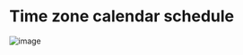 # Time zone calendar schedule
![image](https://github.com/prajapatiomkar/time-zone-calendar-scheduler/assets/72141037/f5d33c03-0074-48f7-ae67-4ab088dc5afe)
